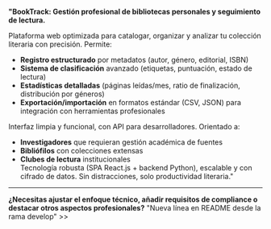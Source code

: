 **"BookTrack: Gestión profesional de bibliotecas personales y seguimiento de lectura.**  

Plataforma web optimizada para catalogar, organizar y analizar tu colección literaria con precisión. Permite:  

- **Registro estructurado** por metadatos (autor, género, editorial, ISBN)  
- **Sistema de clasificación** avanzado (etiquetas, puntuación, estado de lectura)  
- **Estadísticas detalladas** (páginas leídas/mes, ratio de finalización, distribución por géneros)  
- **Exportación/importación** en formatos estándar (CSV, JSON) para integración con herramientas profesionales  

Interfaz limpia y funcional, con API para desarrolladores. Orientado a:  

- **Investigadores** que requieran gestión académica de fuentes  
- **Bibliófilos** con colecciones extensas  
- **Clubes de lectura** institucionales  
Tecnología robusta (SPA React.js + backend Python), escalable y con cifrado de datos. Sin distracciones, solo productividad literaria."  

---  
**¿Necesitas ajustar el enfoque técnico, añadir requisitos de compliance o destacar otros aspectos profesionales?**
"Nueva línea en README desde la rama develop" >>
